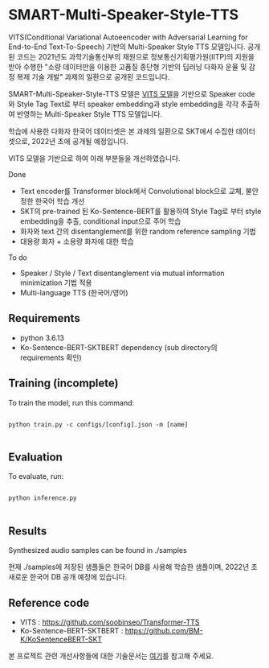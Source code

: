 # SMART-Multi-Speaker-Style-TTS
VITS(Conditional Variational Autoeencoder with Adversarial Learning for End-to-End Text-To-Speech) 기반의 Multi-Speaker Style TTS 모델입니다.
공개된 코드는 2021년도 과학기술통신부의 재원으로 정보통신기획평가원(IITP)의 지원을 받아 수행한
"소량 데이터만을 이용한 고품질 종단형 기반의 딥러닝 다화자 운율 및 감정 복제 기술 개발"
과제의 일환으로 공개된 코드입니다.

SMART-Multi-Speaker-Style-TTS 모델은 [VITS 모델](https://github.com/jaywalnut310/vits)을 기반으로
Speaker code와 Style Tag Text로 부터 speaker embedding과 style embedding을 각각 추출하여 반영하는 Multi-Speaker Style TTS 모델입니다.

학습에 사용한 다화자 한국어 데이터셋은 본 과제의 일환으로 SKT에서 수집한 데이터셋으로, 2022년 초에 공개될 예정입니다.

VITS 모델을 기반으로 하여 아래 부분들을 개선하였습니다.

Done
* Text encoder를 Transformer block에서 Convolutional block으로 교체, 불안정한 한국어 학습 개선
* SKT의 pre-trained 된 Ko-Sentence-BERT를 활용하여 Style Tag로 부터 style embedding을 추출, conditional input으로 주어 학습
* 화자와 text 간의 disentanglement를 위한 random reference sampling 기법
* 대용량 화자 + 소용량 화자에 대한 학습

To do
* Speaker / Style / Text disentanglement via mutual information minimization 기법 적용
* Multi-language TTS (한국어/영어)

## Requirements
* python 3.6.13
* Ko-Sentence-BERT-SKTBERT dependency (sub directory의 requirements 확인)

## Training (incomplete)
To train the model, run this command:
<pre>
<code>
python train.py -c configs/[config].json -m [name]
</code>
</pre>

## Evaluation
To evaluate, run:
<pre>
<code>
python inference.py
</code>
</pre>

## Results
Synthesized audio samples can be found in ./samples

현재 ./samples에 저장된 샘플들은 한국어 DB를 사용해 학습한 샘플이며,
2022년 초 새로운 한국어 DB 공개 예정에 있습니다.

## Reference code
* VITS : https://github.com/soobinseo/Transformer-TTS
* Ko-Sentence-BERT-SKTBERT : https://github.com/BM-K/KoSentenceBERT-SKT
 
본 프로젝트 관련 개선사항들에 대한 기술문서는 [여기]()를 참고해 주세요.

